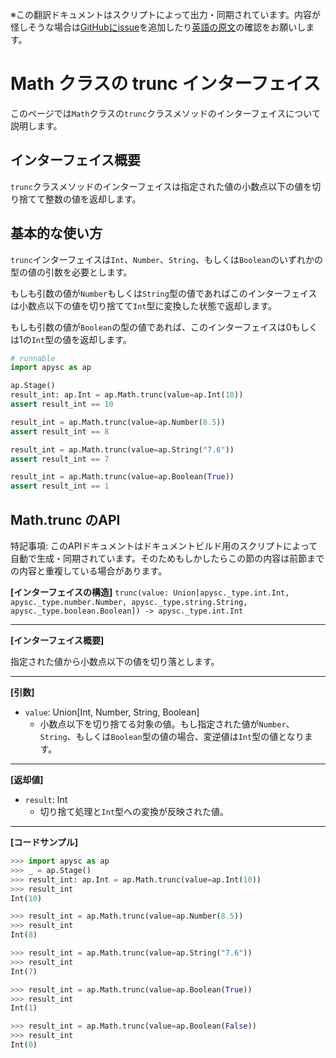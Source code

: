 <span class="inconspicuous-txt">※この翻訳ドキュメントはスクリプトによって出力・同期されています。内容が怪しそうな場合は<a href="https://github.com/simon-ritchie/apysc/issues" target="_blank">GitHubにissue</a>を追加したり[英語の原文](https://simon-ritchie.github.io/apysc/en/math_trunc.html)の確認をお願いします。</span>

# Math クラスの trunc インターフェイス

このページでは`Math`クラスの`trunc`クラスメソッドのインターフェイスについて説明します。

## インターフェイス概要

`trunc`クラスメソッドのインターフェイスは指定された値の小数点以下の値を切り捨てて整数の値を返却します。

## 基本的な使い方

`trunc`インターフェイスは`Int`、`Number`、`String`、もしくは`Boolean`のいずれかの型の値の引数を必要とします。

もしも引数の値が`Number`もしくは`String`型の値であればこのインターフェイスは小数点以下の値を切り捨てて`Int`型に変換した状態で返却します。

もしも引数の値が`Boolean`の型の値であれば、このインターフェイスは0もしくは1の`Int`型の値を返却します。

```py
# runnable
import apysc as ap

ap.Stage()
result_int: ap.Int = ap.Math.trunc(value=ap.Int(10))
assert result_int == 10

result_int = ap.Math.trunc(value=ap.Number(8.5))
assert result_int == 8

result_int = ap.Math.trunc(value=ap.String("7.6"))
assert result_int == 7

result_int = ap.Math.trunc(value=ap.Boolean(True))
assert result_int == 1
```

## Math.trunc のAPI

<span class="inconspicuous-txt">特記事項: このAPIドキュメントはドキュメントビルド用のスクリプトによって自動で生成・同期されています。そのためもしかしたらこの節の内容は前節までの内容と重複している場合があります。</span>

**[インターフェイスの構造]** `trunc(value: Union[apysc._type.int.Int, apysc._type.number.Number, apysc._type.string.String, apysc._type.boolean.Boolean]) -> apysc._type.int.Int`<hr>

**[インターフェイス概要]**

指定された値から小数点以下の値を切り落とします。<hr>

**[引数]**

- `value`: Union[Int, Number, String, Boolean]
  - 小数点以下を切り捨てる対象の値。もし指定された値が`Number`、`String`、もしくは`Boolean`型の値の場合、変逆値は`Int`型の値となります。

<hr>

**[返却値]**

- `result`: Int
  - 切り捨て処理と`Int`型への変換が反映された値。

<hr>

**[コードサンプル]**

```py
>>> import apysc as ap
>>> _ = ap.Stage()
>>> result_int: ap.Int = ap.Math.trunc(value=ap.Int(10))
>>> result_int
Int(10)

>>> result_int = ap.Math.trunc(value=ap.Number(8.5))
>>> result_int
Int(8)

>>> result_int = ap.Math.trunc(value=ap.String("7.6"))
>>> result_int
Int(7)

>>> result_int = ap.Math.trunc(value=ap.Boolean(True))
>>> result_int
Int(1)

>>> result_int = ap.Math.trunc(value=ap.Boolean(False))
>>> result_int
Int(0)
```